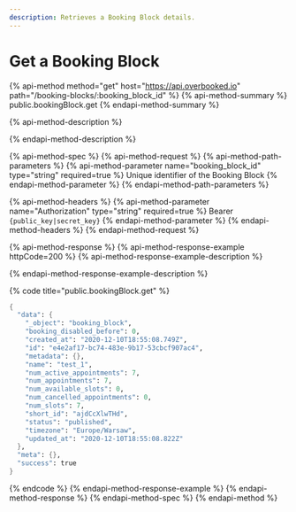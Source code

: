 ```yaml
---
description: Retrieves a Booking Block details.
---
```


# Get a Booking Block

{% api-method method="get" host="https://api.overbooked.io" path="/booking-blocks/:booking\_block\_id" %}
{% api-method-summary %}
public.bookingBlock.get
{% endapi-method-summary %}

{% api-method-description %}

{% endapi-method-description %}

{% api-method-spec %}
{% api-method-request %}
{% api-method-path-parameters %}
{% api-method-parameter name="booking\_block\_id" type="string" required=true %}
Unique identifier of the Booking Block
{% endapi-method-parameter %}
{% endapi-method-path-parameters %}

{% api-method-headers %}
{% api-method-parameter name="Authorization" type="string" required=true %}
Bearer `{public_key|secret_key}`
{% endapi-method-parameter %}
{% endapi-method-headers %}
{% endapi-method-request %}

{% api-method-response %}
{% api-method-response-example httpCode=200 %}
{% api-method-response-example-description %}

{% endapi-method-response-example-description %}

{% code title="public.bookingBlock.get" %}
```scheme
{
  "data": {
    "_object": "booking_block",
    "booking_disabled_before": 0,
    "created_at": "2020-12-10T18:55:08.749Z",
    "id": "e4e2af17-bc74-483e-9b17-53cbcf907ac4",
    "metadata": {},
    "name": "test_1",
    "num_active_appointments": 7,
    "num_appointments": 7,
    "num_available_slots": 0,
    "num_cancelled_appointments": 0,
    "num_slots": 7,
    "short_id": "ajdCcXlwTHd",
    "status": "published",
    "timezone": "Europe/Warsaw",
    "updated_at": "2020-12-10T18:55:08.822Z"
  },
  "meta": {},
  "success": true
}
```
{% endcode %}
{% endapi-method-response-example %}
{% endapi-method-response %}
{% endapi-method-spec %}
{% endapi-method %}

